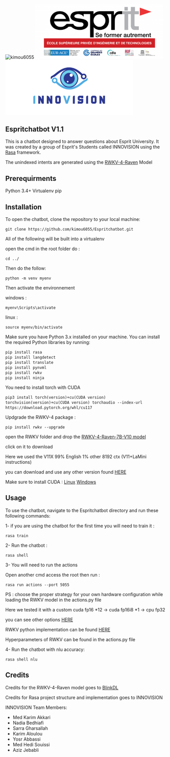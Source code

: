 <img  width='805' src="https://miro.medium.com/v2/resize:fit:1400/1*iGdFJTHMIG79N2HChWaooQ.gif" alt="kimou6055" /></a> 
<img   width='400' src="./assets/esprit.png" alt="kimou6055" /></a> 
<img   width='400' src="./assets/INNOVISION.png" alt="kimou6055" /></a> 

## Espritchatbot V1.1
This is a chatbot designed to answer questions about Esprit University. It was created by a group of Esprit's Students called INNOVISION using the [Rasa](https://rasa.com/) framework.

The unindexed intents are generated using the [RWKV-4-Raven](https://github.com/BlinkDL/RWKV-LM) Model

## Prerequirments
Python 3.4+
Virtualenv
pip

## Installation
To open the chatbot, clone the repository to your local machine:

```
git clone https://github.com/kimou6055/Espritchatbot.git
```
All of the following will be built into a virtualenv

open the cmd in the root folder
do : 
```
cd ../

```

Then do the follow:

```
python -m venv myenv
```

Then activate the environnement

windows : 
```
myenv\Scripts\activate
```


linux : 
```
source myenv/bin/activate
```
Make sure you have Python 3.x installed on your machine. You can install the required Python libraries by running:

```
pip install rasa
pip install langdetect
pip install translate
pip install pynvml
pip install rwkv
pip install ninja 
```
You need to install torch with CUDA 
```
pip3 install torch(version)+cu(CUDA version) torchvision(version)+cu(CUDA version) torchaudio --index-url https://download.pytorch.org/whl/cu117
```
Updgrade the RWKV-4 package : 
```
pip install rwkv --upgrade

```

open the RWKV folder and drop the [RWKV-4-Raven-7B-V10 model](https://cdn-lfs.huggingface.co/repos/41/55/4155c7aaff64e0f4b926df1a8fff201f8ee3653c39ba67b31e4973ae97828633/5c50ad861a16267ec45853bad106b6f6975c49f66e27fe2b01d555834be88492?response-content-disposition=attachment%3B+filename*%3DUTF-8%27%27RWKV-4-Raven-7B-v10-Eng99%2525-Other1%2525-20230418-ctx8192.pth%3B+filename%3D%22RWKV-4-Raven-7B-v10-Eng99%25-Other1%25-20230418-ctx8192.pth%22%3B&Expires=1682535932&Policy=eyJTdGF0ZW1lbnQiOlt7IlJlc291cmNlIjoiaHR0cHM6Ly9jZG4tbGZzLmh1Z2dpbmdmYWNlLmNvL3JlcG9zLzQxLzU1LzQxNTVjN2FhZmY2NGUwZjRiOTI2ZGYxYThmZmYyMDFmOGVlMzY1M2MzOWJhNjdiMzFlNDk3M2FlOTc4Mjg2MzMvNWM1MGFkODYxYTE2MjY3ZWM0NTg1M2JhZDEwNmI2ZjY5NzVjNDlmNjZlMjdmZTJiMDFkNTU1ODM0YmU4ODQ5Mj9yZXNwb25zZS1jb250ZW50LWRpc3Bvc2l0aW9uPSoiLCJDb25kaXRpb24iOnsiRGF0ZUxlc3NUaGFuIjp7IkFXUzpFcG9jaFRpbWUiOjE2ODI1MzU5MzJ9fX1dfQ__&Signature=BD4PrRn6wRLcbqCG4gOpsygpna~nDeCTxn8WjDGHn30sidsC6T59AkmX6U3hPlQgBQchOoPLn5WThOp-6-t2yk1SlFnlf6Q1YXIn5BDH6-vcgvAQJ-DU2nxjJO3E92WxwGsE1LjRZ39Pn~ma-VXjLwdij0WsdNAyNEcOvjVumhfVAJgZOsRvTM4Q0IqCfVLHgK1dSOYr9AG5YtbuPZWJrMWRf3Xr5MFWj4BNn8-1G-B~PlaO99I1YFPvL0RtrYnsdrFEvL~jViisgMLRnNYNudphOaI4d22xb~dKlNfTpRMIdT0ljpHjEPz74MJMFw77qWMkaVF1YppckkTxf0N7Lg__&Key-Pair-Id=KVTP0A1DKRTAX)

click on it to download

Here we used the V11X 99% English 1% other 8192 ctx (V11+LaMini instructions)

you can download and use any other version found [HERE](https://huggingface.co/BlinkDL/rwkv-4-raven/tree/main)

Make sure to install CUDA : 
 [Linux](https://docs.nvidia.com/cuda/cuda-installation-guide-linux/)
 [Windows](https://docs.nvidia.com/cuda/cuda-installation-guide-microsoft-windows/)


## Usage
To use the chatbot, navigate to the Espritchatbot directory and run these following commands:

1- if you are using the chatbot for the first time you will need to train it :

```
rasa train
```

2- Run the chatbot :

```
rasa shell
```
3- You will need to  run the actions

Open another cmd access the root then run :
```
rasa run actions --port 5055
```
PS : choose the proper strategy for your own hardware configuration while loading the RWKV model in the actions.py file

Here we tested it with a custom cuda fp16 *12 -> cuda fp16i8 *1 -> cpu fp32 

you can see other options [HERE](https://github.com/BlinkDL/ChatRWKV/blob/main/ChatRWKV-strategy.png)

RWKV python implementation can be found [HERE](https://pypi.org/project/rwkv/)

Hyperparameters of RWKV can be found in the actions.py file

4- Run the chatbot with nlu accuracy:

```
rasa shell nlu
```



## Credits

 Credits for the RWKV-4-Raven model goes to [BlinkDL](RWKV-4-Raven)

 Credits for Rasa project structure and implementation goes to INNOVISION
 
 INNOVISION Team Members: 
 - Med Karim Akkari
 - Nadia Bedhiafi
 - Sarra Gharsallah
 - Karim Aloulou
 - Yosr Abbassi
 - Med Hedi Souissi
 - Aziz Jebabli
